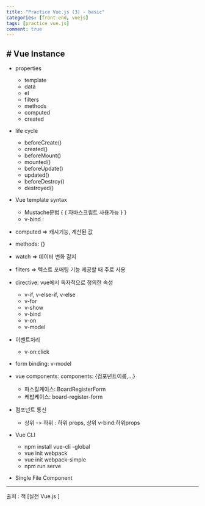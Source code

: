 ```yaml
---
title: "Practice Vue.js (3) - basic"
categories: [front-end, vuejs]
tags: [practice vue.js]
comment: true
---
```


## # Vue Instance

- properties

  - template
  - data
  - el
  - filters
  - methods
  - computed
  - created

- life cycle

  - beforeCreate()
  - created()
  - beforeMount()
  - mounted()
  - beforeUpdate()
  - updated()
  - beforeDestroy()
  - destroyed()

- Vue template syntax

  - Mustache문법 { { 자바스크립트 사용가능 } }
  - v-bind :

- computed => 캐시기능, 계산된 값
- methods: {}
- watch => 데이터 변화 감지
- filters => 텍스트 포매팅 기능 제공할 때 주로 사용
- directive: vue에서 독자적으로 정의한 속성

  - v-if, v-else-if, v-else
  - v-for
  - v-show
  - v-bind
  - v-on
  - v-model

- 이벤트처리

  - v-on:click

- form binding: v-model
- vue components: components: {컴포넌트이름,...}

  - 파스칼케이스: BoardRegisterForm
  - 케밥케이스: board-register-form

- 컴포넌트 통신

  - 상위 -> 하위 : 하위 props, 상위 v-bind:하위props

- Vue CLI

  - npm install vue-cli -global
  - vue init webpack
  - vue init webpack-simple
  - npm run serve

- Single File Component

---

출처 : 책 [실전 Vue.js ]
